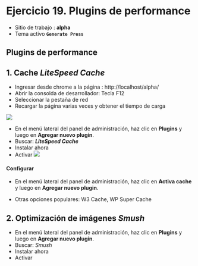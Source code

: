 # Ejercicio 19.  Plugins de performance

- Sitio de trabajo : **alpha**
- Tema activo **`Generate Press`**

## Plugins de performance


## 1. Cache  _**LiteSpeed Cache**_

 - Ingresar desde chrome  a la página : http://localhost/alpha/
- Abrir la consolda de desarrollador: Tecla F12
- Seleccionar la pestaña de red
- Recargar la página varias veces y obtener el tiempo de carga

![](https://i.imgur.com/kI29eOF.png)



- En el menú lateral del panel de administración, haz clic en **Plugins** y luego en **Agregar nuevo plugin**.
- Buscar: _**LiteSpeed Cache**_
- Instalar ahora
- Activar
![](https://i.imgur.com/IanFbth.png)

#### Configurar


- En el menú lateral del panel de administración, haz clic en **Activa cache** y luego en **Agregar nuevo plugin**.


- Otras opciones populares: W3 Cache,  WP Super Cache


## 2. Optimización de imágenes  _Smush_
- En el menú lateral del panel de administración, haz clic en **Plugins** y luego en **Agregar nuevo plugin**.
- Buscar: _Smush_
- Instalar ahora
- Activar




<!--stackedit_data:
eyJoaXN0b3J5IjpbMTU1NDA2MTc4OSw2MjMyMTM5MTksMTQ5ND
k3MjAyMiw0NjUyMzQzMjBdfQ==
-->